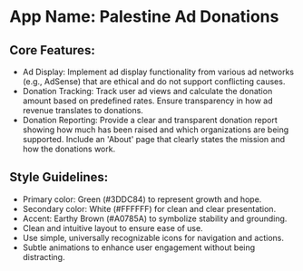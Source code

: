 # **App Name**: Palestine Ad Donations

## Core Features:

- Ad Display: Implement ad display functionality from various ad networks (e.g., AdSense) that are ethical and do not support conflicting causes.
- Donation Tracking: Track user ad views and calculate the donation amount based on predefined rates. Ensure transparency in how ad revenue translates to donations.
- Donation Reporting: Provide a clear and transparent donation report showing how much has been raised and which organizations are being supported.  Include an 'About' page that clearly states the mission and how the donations work.

## Style Guidelines:

- Primary color: Green (#3DDC84) to represent growth and hope.
- Secondary color: White (#FFFFFF) for clean and clear presentation.
- Accent: Earthy Brown (#A0785A) to symbolize stability and grounding.
- Clean and intuitive layout to ensure ease of use.
- Use simple, universally recognizable icons for navigation and actions.
- Subtle animations to enhance user engagement without being distracting.